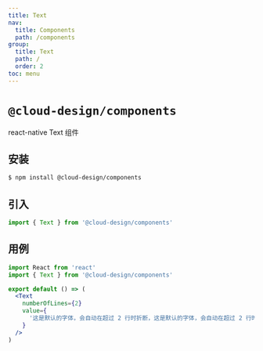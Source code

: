 ```yaml
---
title: Text
nav:
  title: Components
  path: /components
group:
  title: Text
  path: /
  order: 2
toc: menu
---
```


# `@cloud-design/components`

react-native Text 组件

## 安装

```sh
$ npm install @cloud-design/components
```

## 引入

```js
import { Text } from '@cloud-design/components'
```

## 用例

```jsx
import React from 'react'
import { Text } from '@cloud-design/components'

export default () => (
  <Text
    numberOfLines={2}
    value={
      '这是默认的字体，会自动在超过 2 行时折断，这是默认的字体，会自动在超过 2 行时折断'
    }
  />
)
```
